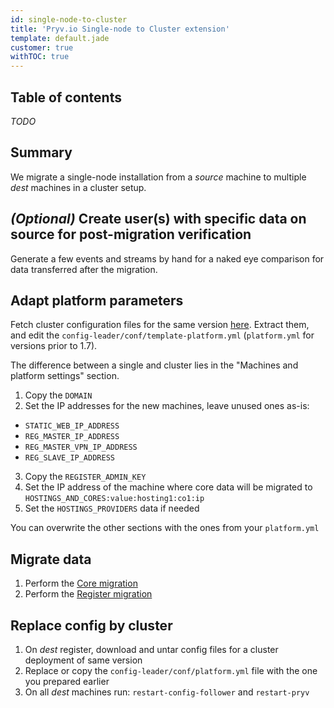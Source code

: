 ```yaml
---
id: single-node-to-cluster
title: 'Pryv.io Single-node to Cluster extension'
template: default.jade
customer: true
withTOC: true
---
```


## Table of contents

*TODO*

## Summary

We migrate a single-node installation from a *source* machine to multiple *dest* machines in a cluster setup.

## *(Optional)* Create user(s) with specific data on source for post-migration verification

Generate a few events and streams by hand for a naked eye comparison for data transferred after the migration.  

## Adapt platform parameters

Fetch cluster configuration files for the same version [here](https://api.pryv.com/config-template-pryv.io/). Extract them, and edit the `config-leader/conf/template-platform.yml` (`platform.yml` for versions prior to 1.7).

The difference between a single and cluster lies in the "Machines and platform settings" section.

1. Copy the `DOMAIN`
2. Set the IP addresses for the new machines, leave unused ones as-is:
  - `STATIC_WEB_IP_ADDRESS`
  - `REG_MASTER_IP_ADDRESS`
  - `REG_MASTER_VPN_IP_ADDRESS`
  - `REG_SLAVE_IP_ADDRESS`
3. Copy the `REGISTER_ADMIN_KEY`
4. Set the IP address of the machine where core data will be migrated to `HOSTINGS_AND_CORES:value:hosting1:co1:ip`
5. Set the `HOSTINGS_PROVIDERS` data if needed

You can overwrite the other sections with the ones from your `platform.yml`

## Migrate data

1. Perform the [Core migration](/customer-resources/core-migration/)
2. Perform the [Register migration](/customer-resources/register-migration/)

## Replace config by cluster

1. On *dest* register, download and untar config files for a cluster deployment of same version
2. Replace or copy the `config-leader/conf/platform.yml` file with the one you prepared earlier
3. On all *dest* machines run: `restart-config-follower` and `restart-pryv`
